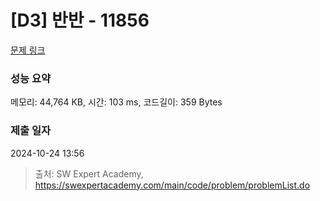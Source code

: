 # [D3] 반반 - 11856 

[문제 링크](https://swexpertacademy.com/main/code/problem/problemDetail.do?contestProbId=AXjS1GXqZ8gDFATi) 

### 성능 요약

메모리: 44,764 KB, 시간: 103 ms, 코드길이: 359 Bytes

### 제출 일자

2024-10-24 13:56



> 출처: SW Expert Academy, https://swexpertacademy.com/main/code/problem/problemList.do